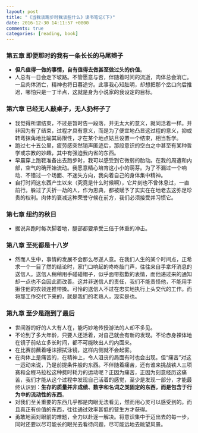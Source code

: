 ```yaml
---
layout: post
title: "《当我谈跑步时我谈些什么》读书笔记(下)"
date: 2016-12-30 14:11:57 +0800
comments: true
categories: [reading, book]
---
```


### 第五章 即便那时的我有一条长长的马尾辫子

* **但凡值得一做的事情，自有值得去做甚至做过头的价值**。
* 人总有一日会走下坡路。不管愿意与否，伴随着时间的流逝，肉体总会消亡。一旦肉体消亡，精神也将日暮途穷。此事我心知肚明，却想把那个岔口向后推迟，哪怕只是一丁半点，这就是身为小说家的我设定的目标。

### 第六章 已经无人敲桌子，无人扔杯子了

* 我觉得所谓结束，不过是暂时告一段落，并无太大的意义，就同活着一样。并非因为有了结束，过程才具有意义，而是为了便宜地凸显这过程的意义，抑或转弯抹角地比喻其局限性，才在某个地点姑且设置一个结束，相当哲学。
* 跑过七十五公里，疲劳感突然销声匿迹后，那段意识的空白之中甚至有某种哲学或宗教的妙趣，其中有强迫我内省的东西。
* 早晨穿上跑鞋准备出去跑步时，我可以感受到它微弱的胎动。在我的周遭和内部，空气的确开始流动。我愿意精心培育这小小的萌芽。为了不漏过一个响动、不错过一个场面、不迷失方向，我向着自己的身体集中精神。
* 自打时间这东西产生以来（究竟是什么时候啊），它片刻也不曾休息过，一直前行。躲过了夭折一劫的人，作为恩典，都被赋予了实实在在地老去这弥足珍贵的权利。肉体的衰减这种荣誉守候在前方，我们必须接受并习惯它。

### 第七章 纽约的秋日
* 据说奔跑时每次脚着地，腿部都要承受三倍于体重的冲击。

### 第八章 至死都是十八岁

* 然而人生中，事情的发展不会那么尽遂人意。在我们人生的某个时间点，正希求一个一目了然的结论时，家门口响起的咚咚敲门声，往往来自手拿坏消息的送信人。送信人稍稍用手碰碰帽子，似乎面带抱歉的表情，而他递过来的通知却一点也不会因此而改善。这并非送信人的责任，我们不能责怪他，不能用手揪住他的衣领连推带搡。可怜的送信人不过在忠实地执行上头交代的工作。而将那工作交代下来的，就是我们的老熟人，现实是也。

### 第九章 至少是跑到了最后

* 世间游的好的人大有人在，能巧妙地传授游法的人却不多见。
* 不论到了多大年龄，只要人还活着，对自己就会有新的发现。不论赤身裸体地在镜子前站立多长时间，都不可能映出人的内面来。
* 在比赛前蘸着唾沫擦拭泳镜，这样内侧就不会起雾。
* 在肉体上是痛苦的，在精神上，令人沮丧的局面有时也会出现。但“痛苦”对这一运动来说，乃是前提条件般的东西。不伴随着痛苦，还有谁来挑战铁人三项赛和全程马拉松这种费时耗力的运动呢？正因为痛苦，正因为刻意经历这痛苦，我们才能从这个过程中发现自己活着的感觉，至少是发现一部分，才能最终认识到：**生存的质量并非成绩、数字和名词之类固定的东西，而是包含于行为中的流动性的东西**。
* 对我们至关重要的东西几乎都是肉眼无法看见，然而用心灵可以感受到的。而且真正有价值的东西，往往通过效率甚低的营生方才获得。
* 勇敢地面对眼前的难题，全力以赴逐一解决。将意识集中于迈出去的每一步，同时还要以尽可能长的眼光去看待问题，尽可能远地去眺望风景。


